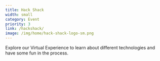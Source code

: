 ```yaml
---
title: Hack Shack
width: small
category: Event
priority: 3
link: /hackshack/
image: /img/home/hack-shack-logo-sm.png
---
```


Explore our Virtual Experience to learn about different technologies and have some fun in the process.